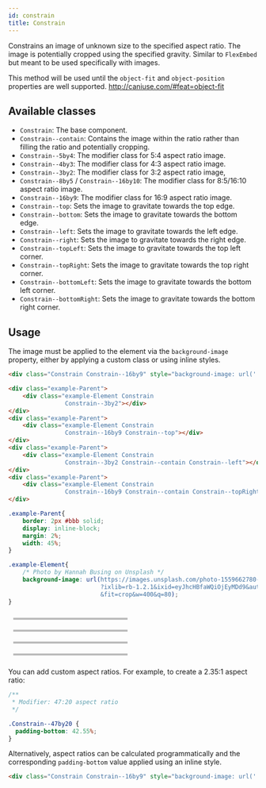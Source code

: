 ```yaml
---
id: constrain
title: Constrain
---
```


<style>
.example-Parent{
    border: 2px #bbb solid;
    display: inline-block;   
    margin: 2%;
    width: 45%;
}
.example-Element{
    background-image: url(https://images.unsplash.com/photo-1559662780-c3bab6f7e00b?ixlib=rb-1.2.1&ixid=eyJhcHBfaWQiOjEyMDd9&auto=format&fit=crop&w=400&q=80);
}
</style>

Constrains an image of unknown size to the specified aspect ratio.
The image is potentially cropped using the specified gravity.
Similar to `FlexEmbed` but meant to be used specifically with images.

This method will be used until the `object-fit` and `object-position`
properties are well supported. <http://caniuse.com/#feat=object-fit>



## Available classes

* `Constrain`: The base component.
* `Constrain--contain`: Contains the image within the ratio rather than filling
  the ratio and potentially cropping.
* `Constrain--5by4`: The modifier class for 5:4 aspect ratio image.
* `Constrain--4by3`: The modifier class for 4:3 aspect ratio image.
* `Constrain--3by2`: The modifier class for 3:2 aspect ratio image,
* `Constrain--8by5` / `Constrain--16by10`: The modifier class for 8:5/16:10 
  aspect ratio image.
* `Constrain--16by9`: The modifier class for 16:9 aspect ratio image.
* `Constrain--top`: Sets the image to gravitate towards the top edge.
* `Constrain--bottom`: Sets the image to gravitate towards the bottom edge.
* `Constrain--left`: Sets the image to gravitate towards the left edge.
* `Constrain--right`: Sets the image to gravitate towards the right edge.
* `Constrain--topLeft`: Sets the image to gravitate towards the top left 
  corner.
* `Constrain--topRight`: Sets the image to gravitate towards the top right 
  corner.
* `Constrain--bottomLeft`: Sets the image to gravitate towards the bottom 
  left corner.
* `Constrain--bottomRight`: Sets the image to gravitate towards the bottom 
  right corner.


## Usage

The image must be applied to the element via the `background-image` property,
either by applying a custom class or using inline styles.

```html
<div class="Constrain Constrain--16by9" style="background-image: url('...');"></div>
```

<div class="code-sample">
<!--DOCUSAURUS_CODE_TABS-->

<!--HTML-->
```html
<div class="example-Parent">
    <div class="example-Element Constrain 
                Constrain--3by2"></div>
</div>
<div class="example-Parent">
    <div class="example-Element Constrain 
                Constrain--16by9 Constrain--top"></div>
</div>
<div class="example-Parent">
    <div class="example-Element Constrain 
                Constrain--3by2 Constrain--contain Constrain--left"></div>
</div>
<div class="example-Parent">
    <div class="example-Element Constrain 
                Constrain--16by9 Constrain--contain Constrain--topRight"></div>
</div>
```

<!--CSS-->
```css
.example-Parent{
    border: 2px #bbb solid;
    display: inline-block;   
    margin: 2%;
    width: 45%;
}

.example-Element{
    /* Photo by Hannah Busing on Unsplash */
    background-image: url(https://images.unsplash.com/photo-1559662780-c3bab6f7e00b
                          ?ixlib=rb-1.2.1&ixid=eyJhcHBfaWQiOjEyMDd9&auto=format
                          &fit=crop&w=400&q=80);
}
```
<!--END_DOCUSAURUS_CODE_TABS-->

<div class="example-Parent">
    <div class="example-Element Constrain Constrain--3by2"></div>
</div>
<div class="example-Parent">
    <div class="example-Element Constrain Constrain--16by9 Constrain--top"></div>
</div>
<div class="example-Parent">
    <div class="example-Element Constrain Constrain--3by2 Constrain--contain Constrain--left"></div>
</div>
<div class="example-Parent">
    <div class="example-Element Constrain Constrain--16by9 Constrain--contain Constrain--topRight"></div>
</div>

</div>

You can add custom aspect ratios. For example, to create a 2.35:1 aspect
ratio:

```css
/**
 * Modifier: 47:20 aspect ratio
 */

.Constrain--47by20 {
  padding-bottom: 42.55%;
}
```

Alternatively, aspect ratios can be calculated programmatically and the
corresponding `padding-bottom` value applied using an inline style.

```html
<div class="Constrain Constrain--16by9" style="background-image: url('...'); padding-bottom: 42.55%;"></div>
```

